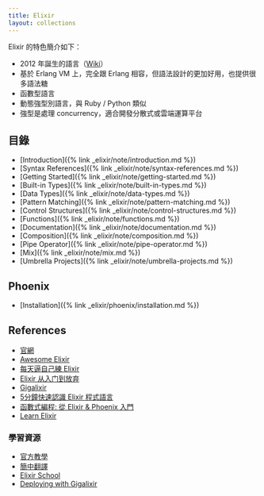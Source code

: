 ```yaml
---
title: Elixir
layout: collections
---
```


Elixir 的特色簡介如下：

* 2012 年誕生的語言（[Wiki](https://zh.wikipedia.org/wiki/Elixir)）
* 基於 Erlang VM 上，完全跟 Erlang 相容，但語法設計的更加好用，也提供很多語法糖
* 函數型語言
* 動態強型別語言，與 Ruby / Python 類似
* 強型是處理 concurrency，適合開發分散式或雲端運算平台

## 目錄

* [Introduction]({% link _elixir/note/introduction.md %})
* [Syntax References]({% link _elixir/note/syntax-references.md %})
* [Getting Started]({% link _elixir/note/getting-started.md %})
* [Built-in Types]({% link _elixir/note/built-in-types.md %})
* [Data Types]({% link _elixir/note/data-types.md %})
* [Pattern Matching]({% link _elixir/note/pattern-matching.md %})
* [Control Structures]({% link _elixir/note/control-structures.md %})
* [Functions]({% link _elixir/note/functions.md %})
* [Documentation]({% link _elixir/note/documentation.md %})
* [Composition]({% link _elixir/note/composition.md %})
* [Pipe Operator]({% link _elixir/note/pipe-operator.md %})
* [Mix]({% link _elixir/note/mix.md %})
* [Umbrella Projects]({% link _elixir/note/umbrella-projects.md %})

## Phoenix

* [Installation]({% link _elixir/phoenix/installation.md %})

## References

* [官網](https://elixir-lang.org/)
* [Awesome Elixir](https://github.com/h4cc/awesome-elixir)
* [每天逼自己練 Elixir](https://github.com/seven1m/30-days-of-elixir)
* [Elixir 从入门到放弃](https://draveness.me/elixir-or-not)
* [Gigalixir](https://www.gigalixir.com/)
* [5分鐘快速認識 Elixir 程式語言](https://bobochen.com/elixir/introduction_to_Elixir/)
* [函數式編程: 從 Elixir & Phoenix 入門](https://ithelp.ithome.com.tw/users/20103390/ironman/1584)
* [Learn Elixir](https://github.com/dwyl/learn-elixir)

### 學習資源

* [官方教學](https://elixir-lang.org/docs.html)
* [簡中翻譯](https://doc.yonyoucloud.com/doc/elixir_guide_cn/index.html?fbclid=IwAR3jT8kv6txOWZNO3bSvJTAJvI7DWrg0lz8NPOj5oSYbyJAQ84cPR-oNu8U)
* [Elixir School](https://elixirschool.com/)
* [Deploying with Gigalixir](https://elixircasts.io/deploying-with-gigalixir)
